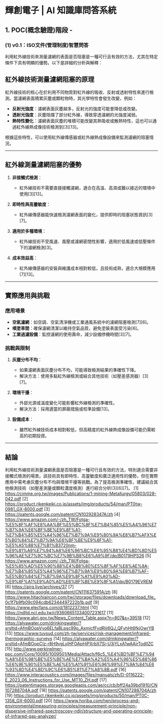 # 輝創電子 | AI 知識庫問答系統
## 1. POC(概念驗證)階段 - 
### (1) v0.1：ISO文件(管理制度)智慧問答


利用紅外線技術來測量濾網的表面是否阻塞是一種可行且有效的方法，尤其在特定條件下具有明顯的優勢。以下是詳細的分析與解釋：

## **紅外線技術測量濾網阻塞的原理**
紅外線技術的核心在於利用不同物質對紅外線的吸收、反射或透射特性來進行檢測。當濾網表面積累灰塵或顆粒物時，其光學特性會發生改變，例如：
- **反射光強度**：濾網表面灰塵越多，反射光的強度可能會降低或改變。
- **透射光強度**：灰塵阻擋了部分紅外線，導致穿透濾網的光強度減弱。
- **熱特性變化**：濾網表面灰塵的堆積可能改變其熱吸收或散熱特性，這也可以通過紅外線熱成像技術檢測到[3][13]。

根據這些特性，可以使用紅外線傳感器或紅外線熱成像設備來監測濾網的阻塞情況。

---

## **紅外線測量濾網阻塞的優勢**
1. **非接觸式檢測**：
   - 紅外線技術不需要直接接觸濾網，適合在高溫、高濕或難以接近的環境中使用[3][13]。

2. **即時性與高靈敏度**：
   - 紅外線傳感器能快速檢測濾網表面的變化，提供即時的阻塞狀態資訊[3][7]。

3. **適用於多種環境**：
   - 紅外線技術不受風速、風壓或濾網密閉性影響，適用於低風速或低壓條件下的濾網檢測[3]。

4. **成本效益高**：
   - 紅外線傳感器的安裝與維護成本相對較低，且技術成熟，適合大規模應用[7][13]。

---

## **實際應用與挑戰**
### **應用場景**
- **空氣濾網**：如空調、空氣清淨機或工業通風系統中的濾網阻塞檢測[7][6]。
- **噴塗車間**：確保濾網清潔以維持空氣品質，避免塗裝表面受污染[6]。
- **工業過濾設備**：監控濾網的使用壽命，減少設備停機時間[3][7]。

### **挑戰與限制**
1. **灰塵分布不均**：
   - 如果濾網表面灰塵分布不均，可能導致檢測結果的準確性下降。
   - 解決方法：使用多點紅外線檢測或結合其他技術（如壓差感測器）[3][7]。

2. **環境干擾**：
   - 外部光源或溫度變化可能影響紅外線檢測的準確性。
   - 解決方法：採用適當的屏蔽措施或校準設備[13]。

3. **設備成本**：
   - 雖然紅外線技術成本相對較低，但高精度的紅外線熱成像設備可能仍需較高的初期投資。

---

## **結論**
利用紅外線技術測量濾網表面是否阻塞是一種可行且有效的方法，特別適合需要非接觸式檢測的場景。該技術具有即時性、高靈敏度和廣泛適用性的優勢，但在實際應用中需考慮灰塵分布不均與環境干擾等挑戰。為了提高檢測準確性，建議結合其他檢測技術（如壓差測量或顆粒濃度檢測）進行綜合分析[3][6][7]。
[1] https://cimme.org.tw/images/Publications/1-mining-Metallurgy/05803/028-042.pdf
[2] https://product.rikenkeiki.co.jp/assets/img/products/54/man/PT0tw-0981_GX-8000.pdf
[3] https://patents.google.com/patent/CN102928347A/zh
[4] https://www.amazon.com/-/zh_TW/Fotga-%E5%8F%AF%E8%AA%BF%E5%BC%8F%E7%B4%85%E5%A4%96%E7%B7%9A%E6%BF%BE%E9%8F%A1-%E7%B4%85%E5%A4%96%E7%B7%9A%E9%80%9A%E8%B7%AFX%E5%B0%84%E7%B7%9A%E6%BF%BE%E9%8F%A1-%E5%A5%88%E7%B1%B3720nm-%E9%81%A9%E7%94%A8%E6%96%BC%E6%95%B8%E4%BD%8D%E5%96%AE%E7%9C%BC%E7%9B%B8%E6%A9%9F/dp/B0179HPS26
[5] https://www.amazon.com/-/zh_TW/Fotga-%E5%85%AD%E5%90%88%E4%B8%80%E5%8F%AF%E8%AE%8A-%E7%B4%85%E5%A4%96%E7%B7%9A%E9%80%9A%E8%B7%AF-%E5%B0%84%E7%B7%9A%E9%8F%A1%E9%A0%AD-%E9%8F%A1%E9%A0%AD%E6%BF%BE%E9%8F%A1/dp/B0179EVREM
[6] https://airq.live/archives/37
[7] https://patents.google.com/patent/CN111637591A/zh
[8] https://www.hitachiaircon.com/tw//storage/files/downloads/download_file_0c1f7b9fb09c094cdb62344497222b1b.pdf
[9] https://www.elecfans.com/d/1812237.html
[10] https://ndltd.ncl.edu.tw/r/93606651334007231617
[11] https://www.abri.gov.tw/News_Content_Table.aspx?n=807&s=39518
[12] https://alyawater.com/drinkingwater/?srsltid=AfmBOopVyo6ELfaBLpsc99o_AxmicfFvdRlii6QJ_QFyhHt6fkjOwrYB
[13] https://www.tuvsud.com/zh-tw/services/risk-management/infrared-thermographic-surveys
[14] https://alyawater.com/drinkingwater/?srsltid=AfmBOopCIz-r8H9vgLyIHFOApHjPXrbX7Sj-U3jYLxA1wAAirTodIIZC
[15] http://www.perkinelmer-ppc.com/Corp/10095/1009501/Media/Attach/f6c5_%E4%BD%BF%E7%94%A8%E6%98%BE%E5%BE%AE%E7%BA%A2%E5%A4%96%E5%88%86%E6%9E%90%E5%BE%AE%E5%A1%91%E6%96%99%E7%9A%84%E6%93%8D%E4%BD%9C%E6%B5%81%E7%A8%8B.pdf
[16] https://www.interacoustics.com/images/files/manuals/zh/D-0116222-E_2023_06_Instructions_for_Use_MT10_ZH.pdf
[17] https://patentimages.storage.googleapis.com/ae/cc/cb/bff24a39bd1910/CN107288704A.pdf
[18] https://patents.google.com/patent/CN107288704A/zh
[19] https://product.rikenkeiki.co.jp/assets/img/products/50/man/PT0C-1358_GX-6000.pdf
[20] https://www.horiba.com/twn/process-and-environmental/measuring-principles/measurement-principle/non-dispersive-infrared-spectroscopy-ndir/structure-and-operating-principle-of-infrared-gas-analyzer/ 
